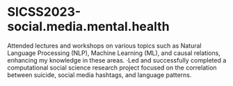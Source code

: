 # SICSS2023-social.media.mental.health
Attended lectures and workshops on various topics such as Natural Language Processing (NLP), Machine Learning (ML), and causal relations, enhancing my knowledge in these areas. ·Led and successfully completed a computational social science research project focused on the correlation between suicide, social media hashtags, and language patterns.
